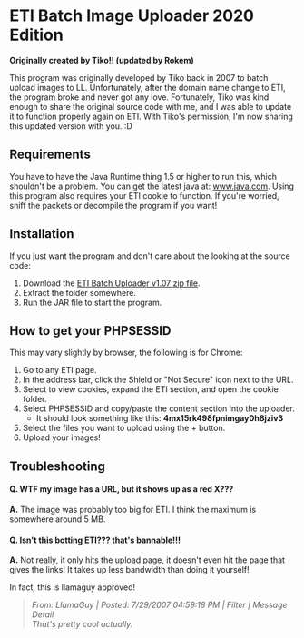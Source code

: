 # ETI Batch Image Uploader 2020 Edition
**Originally created by Tiko!! (updated by Rokem)**
<p>This program was originally developed by Tiko back in 2007 to batch upload images to LL. Unfortunately, after the domain name change to ETI, the program broke and never got any love. Fortunately, Tiko was kind enough to share the original source code with me, and I was able to update it to function properly again on ETI. With Tiko's permission, I'm now sharing this updated version with you. :D

## Requirements
You have to have the Java Runtime thing 1.5 or higher to run this, which shouldn't be a problem. You can get the latest java at: www.java.com. Using this program also requires your ETI cookie to function. If you're worried, sniff the packets or decompile the program if you want!

## Installation
If you just want the program and don't care about the looking at the source code:
1. Download the [ETI Batch Uploader v1.07 zip file](https://github.com/Rokem/ETI_Batch_Image_Uploader/raw/main/ETI%20Batch%20Uploader%20-%20v1.07.zip).
2. Extract the folder somewhere.
3. Run the JAR file to start the program.

## How to get your PHPSESSID
This may vary slightly by browser, the following is for Chrome:
1. Go to any ETI page.
2. In the address bar, click the Shield or "Not Secure" icon next to the URL.
3. Select to view cookies, expand the ETI section, and open the cookie folder.
4. Select PHPSESSID and copy/paste the content section into the uploader.
    * It should look something like this: __4mx15rk498fpnimgay0h8jziv3__
5. Select the files you want to upload using the + button.
6. Upload your images!

## Troubleshooting
#### Q. WTF my image has a URL, but it shows up as a red X???
**A.** The image was probably too big for ETI. I think the maximum is somewhere around 5 MB.

#### Q. Isn't this botting ETI??? that's bannable!!!
**A.** Not really, it only hits the upload page, it doesn't even hit the page that gives the links! It takes up less bandwidth than doing it yourself!

In fact, this is llamaguy approved!
	
 > *From: LlamaGuy | Posted: 7/29/2007 04:59:18 PM | Filter | Message Detail*<br>
 > *That's pretty cool actually.*
